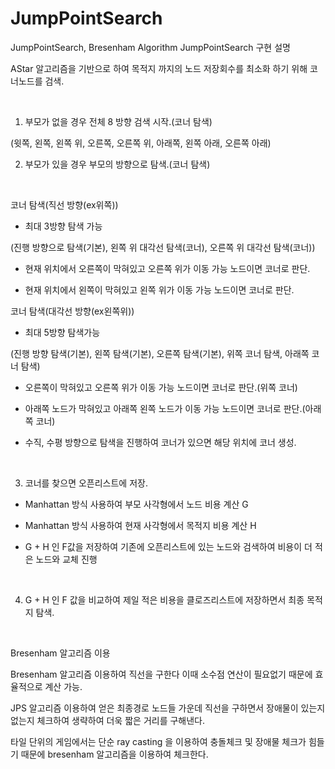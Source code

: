 # JumpPointSearch
JumpPointSearch, Bresenham Algorithm
JumpPointSearch 구현 설명

AStar 알고리즘을 기반으로 하여 목적지 까지의 노드 저장회수를 최소화 하기 위해 코너노드를 검색.

​

1. 부모가 없을 경우 전체 8 방향 검색 시작.(코너 탐색)

(윗쪽, 왼쪽, 왼쪽 위, 오른쪽, 오른쪽 위, 아래쪽, 왼쪽 아래, 오른쪽 아래)

2. 부모가 있을 경우 부모의 방향으로 탐색.(코너 탐색)

​

코너 탐색(직선 방향(ex위쪽))

- 최대 3방향 탐색 가능

(진행 방향으로 탐색(기본), 왼쪽 위 대각선 탐색(코너), 오른쪽 위 대각선 탐색(코너))

- 현재 위치에서 오른쪽이 막혀있고 오른쪽 위가 이동 가능 노드이면 코너로 판단.

- 현재 위치에서 왼쪽이 막혀있고 왼쪽 위가 이동 가능 노드이면 코너로 판단.

코너 탐색(대각선 방향(ex왼쪽위))

- 최대 5방향 탐색가능

(진행 방향 탐색(기본), 왼쪽 탐색(기본), 오른쪽 탐색(기본), 위쪽 코너 탐색, 아래쪽 코너 탐색)

- 오른쪽이 막혀있고 오른쪽 위가 이동 가능 노드이면 코너로 판단.(위쪽 코너)

- 아래쪽 노드가 막혀있고 아래쪽 왼쪽 노드가 이동 가능 노드이면 코너로 판단.(아래쪽 코너)

- 수직, 수평 방향으로 탐색을 진행하여 코너가 있으면 해당 위치에 코너 생성.

​

3. 코너를 찾으면 오픈리스트에 저장. 

- Manhattan 방식 사용하여 부모 사각형에서 노드 비용 계산 G

- Manhattan 방식 사용하여 현재 사각형에서 목적지 비용 계산 H

- G + H 인 F값을 저장하여 기존에 오픈리스트에 있는 노드와 검색하여 비용이 더 적은 노드와 교체 진행

​

4. G + H 인 F 값을 비교하여 제일 적은 비용을 클로즈리스트에 저장하면서 최종 목적지 탐색.

​

Bresenham 알고리즘 이용

Bresenham 알고리즘 이용하여 직선을 구한다 이때 소수점 연산이 필요없기 때문에 효율적으로 계산 가능.

JPS 알고리즘 이용하여 얻은 최종경로 노드들 가운데 직선을 구하면서 장애물이 있는지 없는지 체크하여  생략하여 더욱 짧은 거리를 구해낸다.

타일 단위의 게임에서는 단순 ray casting 을 이용하여 충돌체크 및 장애물 체크가 힘들기 때문에 bresenham 알고리즘을 이용하여 체크한다.

​
